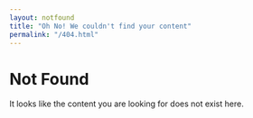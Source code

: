 ```yaml
---
layout: notfound
title: "Oh No! We couldn't find your content"
permalink: "/404.html"
---
```


# Not Found

It looks like the content you are looking for does not exist here.
